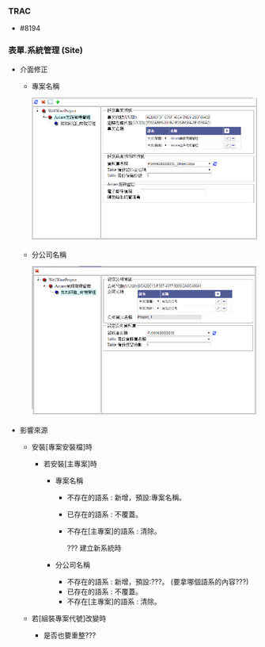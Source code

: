 ### <div id="trac">TRAC</div>
* #8194

### <div id="projectIndex">表單.系統管理 <path>(Site)</path></div>
* 介面修正
    * 專案名稱

        ![表單_系統管理(專案)]

    * 分公司名稱

        ![表單_系統管理(分公司)]

* 影響來源
    * 安裝[專案安裝檔]時
        * 若安裝[主專案]時
            * 專案名稱
                * 不存在的語系 : 新增，預設:專案名稱。
                * 已存在的語系 : 不覆蓋。
                * 不存在[主專案]的語系 : 清除。

                    ??? 建立新系統時

            * 分公司名稱
                * 不存在的語系 : 新增，預設:???。 (要拿哪個語系的內容???)
                * 已存在的語系 : 不覆蓋。
                * 不存在[主專案]的語系 : 清除。

    * 若[組裝專案代號]改變時

        * 是否也要重整???


[表單_系統管理(專案)]:attachment/ProjectInex_Project.png "表單_系統管理(專案)"
[表單_系統管理(分公司)]:attachment/ProjectInex_Corp.png "表單_系統管理(分公司)"